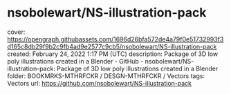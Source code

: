 # nsobolewart/NS-illustration-pack

cover: https://opengraph.githubassets.com/1696d26bfa572de4a79f0e51732993f3d165c8db29f9b2c9fb4ad9e2577c9cb5/nsobolewart/NS-illustration-pack
created: February 24, 2022 1:17 PM (UTC)
description: Package of 3D low poly illustrations created in a Blender - GitHub - nsobolewart/NS-illustration-pack: Package of 3D low poly illustrations created in a Blender
folder: BOOKMRKS-MTHRFCKR / DESGN-MTHRFCKR / Vectors
tags: Vectors
url: https://github.com/nsobolewart/NS-illustration-pack